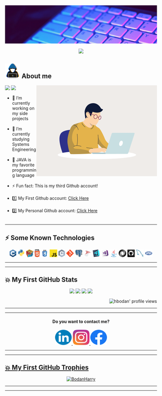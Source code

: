 [![Harry Bodán Linkedin](src/Banner.png)](www.linkedin.com/in/harry-bodán-3a9875236)


<p align="center">
  <a href="https://github.com/DenverCoder1/readme-typing-svg"><img src="https://readme-typing-svg.herokuapp.com?font=Time+New+Roman&color=cyan&size=25&center=true&vCenter=true&width=600&height=100&lines=Harry+E.+Bodan+Navarro.."></a>
</p>

## <picture><img src = "https://github.com/0xAbdulKhalid/0xAbdulKhalid/raw/main/assets/mdImages/about_me.gif" width = 50px></picture> **About me**

<picture> <img align="right" src="src/Working.gif" width = 400px></picture>
 <p align="left">
  <img src="https://img.shields.io/badge/Focus-Backend%20Development-dodgerblue" />
  <img src="https://img.shields.io/badge/Languages-English-dodgerblue" />
</p>

- 🔭 I’m currently working on my side projects
<br></br>
- 🌱 I’m currently studying Systems Engineering
<br></br>
- 💬 JAVA is my favorite programming language
<br></br>
- ⚡ Fun fact: This is my third Github account!
<br></br>
- 1️⃣ My First Github account: [Click Here](https://github.com/BodanHarry)
<br></br>
- 2️⃣ My Personal Github account: [Click Here](https://github.com/HarryBodan)
<br></br>

<hr style="border-color:purple;">

## ⚡ Some Known Technologies
<p align="center">
  <code><img title="C++" height="25" src="src/cpp.svg"></code>
  <code><img title="Python" height="25" src="src/python-original.svg"></code>
  <code><img title="Problem Solving" height="25" src="src/problemSolving.png"></code>
  <code><img title="HTML5" height="25" src="src/html5.svg"></code>
  <code><img title="CSS" height="25" src="src/css.svg"></code>
  <code><img title="Javascript" height="25" src="src/javascript.svg"></code>
  <code><img title="C" height="25" src="src/C.svg"></code>
  <code><img title="Git" height="25" src="src/git-original.svg"></code>
  <code><img title="PostgreSQL" height="25" src="src/postgresql.svg"></code>
  <code><img title="SQL Server" height="25" src="src/SqlServer.png"></code>
  <code><img title="Visual Studio Code" height="25" src="src/vscode.png"></code>
  <code><img title="Microsoft Visual Studio" height="25" src="src/visualstudio.png"></code>
  <code><img title="Java" height="25" src="src/java-original.svg"></code>
  <code><img title="JSON" height="25" src="src/json.svg"></code>
  <code><img title="GitHub" height="25" src="src/github.svg"></code>
  <code><img title="MySQL" height="25" src="src/mysql.svg"></code>
  <code><img title="PHP" height="25" src="src/php.svg"></code>
</p>

<hr style="border:15px;"><hr style="border:2px;">

## 💥 My First GitHub Stats
<p align = "center">
  <img src = "https://github-readme-stats.vercel.app/api?username=BodanHarry&show_icons=true&theme=nightowl&count_private=true&hide_border=true" width = 400>
  <img src = "https://github-readme-streak-stats.herokuapp.com?user=BodanHarry&theme=nightowl&hide_border=true" width = 400>
  <img  src="https://github-readme-stats.vercel.app/api/top-langs/?username=BodanHarry&hide=html,cmake,css,scss,powershell,assembly,procfile,shell,less,jupyter%20notebook&theme=nightowl&langs_count=11&layout=compact&hide_border=true" width = 400>
  <img src="https://github-readme-stats.vercel.app/api/wakatime?username=BodanHarry&hide_border=true&theme=nightowl&langs_count=9" width = 420 >
</p>

<p align="right">
  <img src="https://komarev.com/ghpvc/?username=hbodan&label=Profile%20views&color=0e75b6&style=for-the-badge&color=000000" alt="hbodan' profile views" />
</p>

<hr style="border:15px;"><hr style="border:2px;">

<h4 align="center">Do you want to contact me?</h4>
<p align="center"> <a href="https://www.linkedin.com/in/harry-bod%C3%A1n-3a9875236/" target="_blank" rel="noreferrer"> <img src="./src/Linkedin.png" alt="My Linkedin Profile" width="55" height="50"/> <a href="https://www.instagram.com/h_bodann/" target="_blank" rel="noreferrer"> <img src="./src/instagram.svg" alt="Mi Instagram Profile" width="55" height="50"/> <a href="https://www.facebook.com/harry.bodan.5" target="_blank" rel="noreferrer"> <img src="./src/Facebook.webp" alt="My Facebook Profile" width="55" height="50"/> 

<hr style="border:15px;"><hr style="border:2px;">

## 💥 My First GitHub Trophies
<p align="center"> <a href="https://github.com/ryo-ma/github-profile-trophy"><img src="https://github-profile-trophy.vercel.app/?username=BodanHarry" alt="BodanHarry" /></a> </p>

<hr style="border:15px;"><hr style="border:2px;">